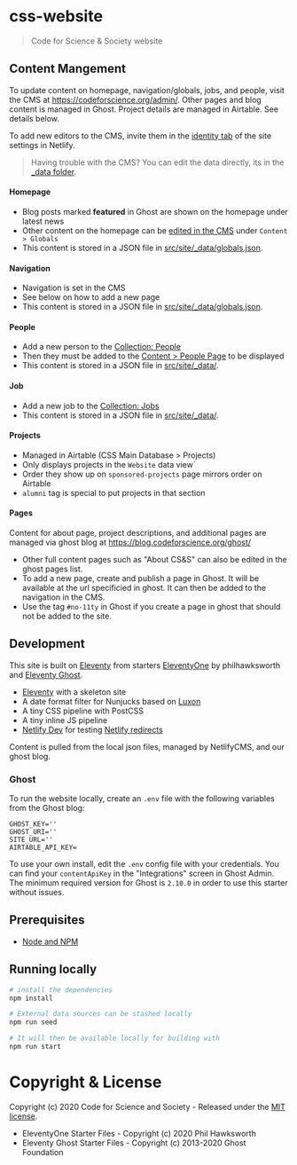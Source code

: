 # css-website

> Code for Science &amp; Society website

## Content Mangement

To update content on homepage, navigation/globals, jobs, and people, visit the CMS at https://codeforscience.org/admin/. Other pages and blog content is managed in Ghost. Project details are managed in Airtable. See details below.

To add new editors to the CMS, invite them in the [identity tab](https://app.netlify.com/sites/codeforscience/identity) of the site settings in Netlify. 

> Having trouble with the CMS? You can edit the data directly, its in the [_data folder](https://github.com/codeforscience/codeforscience.org/blob/live/src/site/_data/globals.json).

#### Homepage

* Blog posts marked **featured** in Ghost are shown on the homepage under latest news
* Other content on the homepage can be [edited in the CMS](https://codeforscience.org/admin/#/collections/content/entries/globals) under `Content > Globals`
* This content is stored in a JSON file in [src/site/_data/globals.json](https://github.com/codeforscience/codeforscience.org/blob/live/src/site/_data/globals.json).

#### Navigation

* Navigation is set in the CMS
* See below on how to add a new page
* This content is stored in a JSON file in [src/site/_data/globals.json](https://github.com/codeforscience/codeforscience.org/blob/live/src/site/_data/globals.json).

#### People

* Add a new person to the [Collection: People](https://codeforscience.org/admin/#/collections/people)
* Then they must be added to the [Content > People Page](https://codeforscience.org/admin/#/collections/content/entries/People) to be displayed
* This content is stored in a JSON file in [src/site/_data/](https://github.com/codeforscience/codeforscience.org/tree/live/src/site/_data).

#### Job

* Add a new job to the [Collection: Jobs](https://codeforscience.org/admin/#/collections/jobs)
* This content is stored in a JSON file in [src/site/_data/](https://github.com/codeforscience/codeforscience.org/tree/live/src/site/_data).

#### Projects

* Managed in Airtable (CSS Main Database > Projects)
* Only displays projects in the `Website` data view`
* Order they show up on `sponsored-projects` page mirrors order on Airtable
* `alumni` tag is special to put projects in that section

#### Pages

Content for about page, project descriptions, and additional pages are managed via ghost blog at https://blog.codeforscience.org/ghost/

* Other full content pages such as "About CS&S" can also be edited in the ghost pages list.
* To add a new page, create and publish a page in Ghost. It will be available at the url specificied in ghost. It can then be added to the navigation in the CMS.
* Use the tag `#no-11ty` in Ghost if you create a page in ghost that should not be added to the site.


## Development

This site is built on [Eleventy](https://11ty.io) from starters [EleventyOne](https://github.com/philhawksworth/eleventyone) by philhawksworth and [Eleventy Ghost]( https://eleventy.ghost.org).

- [Eleventy](https://11ty.io) with a skeleton site
- A date format filter for Nunjucks based on [Luxon](https://moment.github.io/luxon)
- A tiny CSS pipeline with PostCSS
- A tiny inline JS pipeline
- [Netlify Dev](https://www.netlify.com/products/dev) for testing [Netlify redirects](https://netlify.com/docs/redirects/)

Content is pulled from the local json files, managed by NetlifyCMS, and our ghost blog.

### Ghost

To run the website locally, create an `.env` file with the following variables from the Ghost blog:

```
GHOST_KEY=''
GHOST_URI=''
SITE_URL=''
AIRTABLE_API_KEY=
```

To use your own install, edit the `.env` config file with your credentials. You can find your `contentApiKey` in the "Integrations" screen in Ghost Admin. The minimum required version for Ghost is `2.10.0` in order to use this starter without issues.

## Prerequisites

- [Node and NPM](https://nodejs.org/)

## Running locally

```bash
# install the dependencies
npm install

# External data sources can be stashed locally
npm run seed

# It will then be available locally for building with
npm run start
```

# Copyright & License

Copyright (c) 2020 Code for Science and Society - Released under the [MIT license](LICENSE).

* EleventyOne Starter Files - Copyright (c) 2020 Phil Hawksworth
* Eleventy Ghost Starter Files - Copyright (c) 2013-2020 Ghost Foundation
